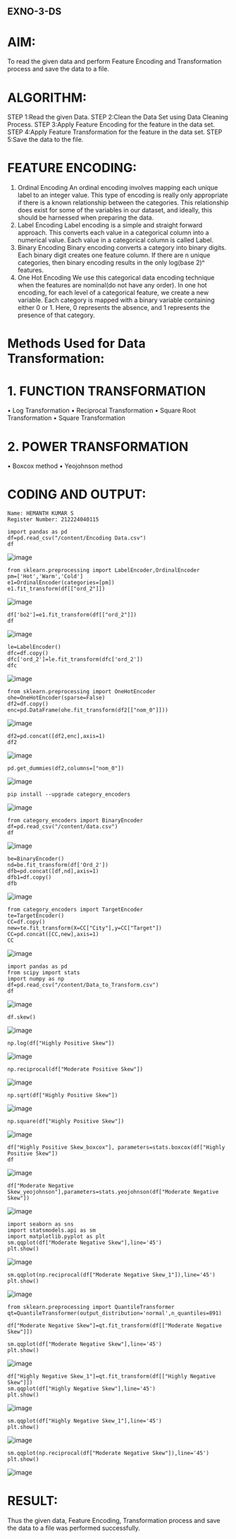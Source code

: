 ## EXNO-3-DS

# AIM:
To read the given data and perform Feature Encoding and Transformation process and save the data to a file.

# ALGORITHM:
STEP 1:Read the given Data.
STEP 2:Clean the Data Set using Data Cleaning Process.
STEP 3:Apply Feature Encoding for the feature in the data set.
STEP 4:Apply Feature Transformation for the feature in the data set.
STEP 5:Save the data to the file.

# FEATURE ENCODING:
1. Ordinal Encoding
An ordinal encoding involves mapping each unique label to an integer value. This type of encoding is really only appropriate if there is a known relationship between the categories. This relationship does exist for some of the variables in our dataset, and ideally, this should be harnessed when preparing the data.
2. Label Encoding
Label encoding is a simple and straight forward approach. This converts each value in a categorical column into a numerical value. Each value in a categorical column is called Label.
3. Binary Encoding
Binary encoding converts a category into binary digits. Each binary digit creates one feature column. If there are n unique categories, then binary encoding results in the only log(base 2)ⁿ features.
4. One Hot Encoding
We use this categorical data encoding technique when the features are nominal(do not have any order). In one hot encoding, for each level of a categorical feature, we create a new variable. Each category is mapped with a binary variable containing either 0 or 1. Here, 0 represents the absence, and 1 represents the presence of that category.

# Methods Used for Data Transformation:
  # 1. FUNCTION TRANSFORMATION
• Log Transformation
• Reciprocal Transformation
• Square Root Transformation
• Square Transformation
  # 2. POWER TRANSFORMATION
• Boxcox method
• Yeojohnson method

# CODING AND OUTPUT:
```
Name: HEMANTH KUMAR S
Register Number: 212224040115
```
     
    import pandas as pd
    df=pd.read_csv("/content/Encoding Data.csv")
    df
  ![image](https://github.com/user-attachments/assets/48863bbf-ff9b-4f61-bf2a-ecc4e22c94c4)

    from sklearn.preprocessing import LabelEncoder,OrdinalEncoder
    pm=['Hot','Warm','Cold']
    e1=OrdinalEncoder(categories=[pm])
    e1.fit_transform(df[["ord_2"]])
![image](https://github.com/user-attachments/assets/78be10b0-6598-44b8-9a8a-8bd5f36f5b50)

    df['bo2']=e1.fit_transform(df[["ord_2"]])
    df
![image](https://github.com/user-attachments/assets/905d38e9-7223-4196-8670-44a33a5da794)

    le=LabelEncoder()
    dfc=df.copy()
    dfc['ord_2']=le.fit_transform(dfc['ord_2'])
    dfc
![image](https://github.com/user-attachments/assets/e4b170e4-0f5e-41b7-ae8d-82ceed4f36f4)

    from sklearn.preprocessing import OneHotEncoder
    ohe=OneHotEncoder(sparse=False)
    df2=df.copy()
    enc=pd.DataFrame(ohe.fit_transform(df2[["nom_0"]]))

![image](https://github.com/user-attachments/assets/4f94c56d-389e-4d4c-95ff-3f38bfa1d095)

    df2=pd.concat([df2,enc],axis=1)
    df2 
![image](https://github.com/user-attachments/assets/5a1e1ffa-2aec-4375-bc37-469ffc5a37e6)

    pd.get_dummies(df2,columns=["nom_0"])
![image](https://github.com/user-attachments/assets/276d3492-f8f5-407d-ac5f-9aab8297105d)

    pip install --upgrade category_encoders

![image](https://github.com/user-attachments/assets/0be42753-d2f4-4b94-96df-ba30aa143c6e)

    from category_encoders import BinaryEncoder
    df=pd.read_csv("/content/data.csv")
    df

![image](https://github.com/user-attachments/assets/0f668e5e-a2f8-4f26-b233-66dfe2762a02)

    be=BinaryEncoder()
    nd=be.fit_transform(df['Ord_2'])
    dfb=pd.concat([df,nd],axis=1)
    dfb1=df.copy()
    dfb 

![image](https://github.com/user-attachments/assets/bd27592b-ab81-4888-b368-69eec0e91a7d)

    from category_encoders import TargetEncoder
    te=TargetEncoder()
    CC=df.copy()
    new=te.fit_transform(X=CC["City"],y=CC["Target"])
    CC=pd.concat([CC,new],axis=1)
    CC
    
![image](https://github.com/user-attachments/assets/16c3bd83-f8cd-42ec-8171-dcd2d61d9c93)

    import pandas as pd
    from scipy import stats
    import numpy as np
    df=pd.read_csv("/content/Data_to_Transform.csv")
    df

![image](https://github.com/user-attachments/assets/f58c52b5-66b3-41c0-aaf0-a948f5d71510)

    df.skew() 
![image](https://github.com/user-attachments/assets/8c5f11d2-e594-498d-a1fc-b985f51fe2be)

    np.log(df["Highly Positive Skew"])

![image](https://github.com/user-attachments/assets/963e7f55-11a3-46f8-8aa1-48b0402c9cde)

    np.reciprocal(df["Moderate Positive Skew"])

![image](https://github.com/user-attachments/assets/bc108073-6348-4e3a-aed0-efe4827e0221)

    np.sqrt(df["Highly Positive Skew"])

![image](https://github.com/user-attachments/assets/22a0f5d5-aa9c-4a68-af8a-1fd304daaf7e)

    np.square(df["Highly Positive Skew"])

![image](https://github.com/user-attachments/assets/b21c2099-233c-469c-8039-7965f2ffc06f)

    df["Highly Positive Skew_boxcox"], parameters=stats.boxcox(df["Highly Positive Skew"])
    df

![image](https://github.com/user-attachments/assets/969b9698-d5d4-4712-8e55-af175cab2539)

    df["Moderate Negative Skew_yeojohnson"],parameters=stats.yeojohnson(df["Moderate Negative Skew"])
    
![image](https://github.com/user-attachments/assets/e25a3801-1597-400f-b371-2ccee1e4777b)

    import seaborn as sns
    import statsmodels.api as sm
    import matplotlib.pyplot as plt
    sm.qqplot(df["Moderate Negative Skew"],line='45')
    plt.show()

![image](https://github.com/user-attachments/assets/385a0e83-e7ea-4738-a8f1-c258e30066bb)

    sm.qqplot(np.reciprocal(df["Moderate Negative Skew_1"]),line='45')
    plt.show()

![image](https://github.com/user-attachments/assets/aefc8715-51be-495b-8fe5-50e57b28a168)

    from sklearn.preprocessing import QuantileTransformer
    qt=QuantileTransformer(output_distribution='normal',n_quantiles=891)

    df["Moderate Negative Skew"]=qt.fit_transform(df[["Moderate Negative Skew"]])

    sm.qqplot(df["Moderate Negative Skew"],line='45')
    plt.show()

![image](https://github.com/user-attachments/assets/1525fed6-dd71-49b4-b8b8-9edaac7be490)

    df["Highly Negative Skew_1"]=qt.fit_transform(df[["Highly Negative Skew"]])
    sm.qqplot(df["Highly Negative Skew"],line='45')
    plt.show()   
![image](https://github.com/user-attachments/assets/21714cee-39af-4449-9258-7aed317bf833)

    sm.qqplot(df["Highly Negative Skew_1"],line='45')
    plt.show()
![image](https://github.com/user-attachments/assets/1d5aeb23-6034-4f18-aad9-c1e3885e668c)

    sm.qqplot(np.reciprocal(df["Moderate Negative Skew"]),line='45')
    plt.show()
![image](https://github.com/user-attachments/assets/853676c3-b9ac-4f5e-ad8f-78cdd6c55f9b)

# RESULT:
Thus the given data, Feature Encoding, Transformation process and save the data to a file was performed successfully.
